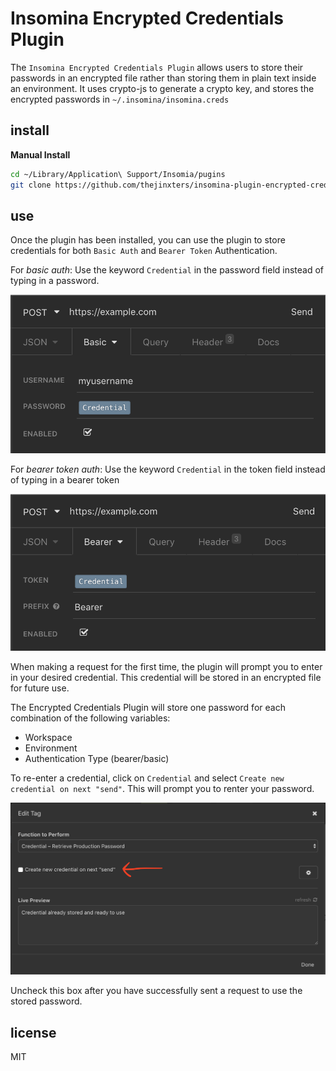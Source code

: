 Insomina Encrypted Credentials Plugin
=====================================

The `Insomina Encrypted Credentials Plugin` allows users to store their passwords in an encrypted
file rather than storing them in plain text inside an environment. It uses crypto-js to generate
a crypto key, and stores the encrypted passwords in `~/.insomina/insomina.creds`

## install

**Manual Install**

```bash
cd ~/Library/Application\ Support/Insomia/pugins
git clone https://github.com/thejinxters/insomina-plugin-encrypted-credentials.git
```

## use

Once the plugin has been installed, you can use the plugin to store credentials for both `Basic
Auth` and `Bearer Token` Authentication.

For _basic auth_:
Use the keyword `Credential` in the password field instead of typing in a password.

![Basic auth example](docs/img/basic-auth.png)

For _bearer token auth_:
Use the keyword `Credential` in the token field instead of typing in a bearer token

![Bearer token example](docs/img/bearer-auth.png)

When making a request for the first time, the plugin will prompt you to enter in your desired
credential. This credential will be stored in an encrypted file for future use.

The Encrypted Credentials Plugin will store one password for each combination of the following
variables:
 - Workspace
 - Environment
 - Authentication Type (bearer/basic)
 
To re-enter a credential, click on `Credential` and select `Create new credential on next "send"`.
This will prompt you to renter your password. 

![Settings example](docs/img/settings.png)

Uncheck this box after you have successfully sent
a request to use the stored password.


## license

MIT
